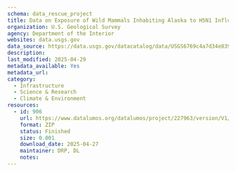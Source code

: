 ```yaml
---
schema: data_rescue_project 
title: Data on Exposure of Wild Mammals Inhabiting Alaska to H5N1 Influenza A Viruses
organization: U.S. Geological Survey
agency: Department of the Interior
websites: data.usgs.gov
data_source: https://data.usgs.gov/datacatalog/data/USGS6769c4a7d34e8399fbb80311
description: 
last_modified: 2025-04-29
metadata_available: Yes
metadata_url: 
category:
  - Infrastructure 
  - Science & Research 
  - Climate & Environment 
resources:
  - id: 906
    url: https://www.datalumos.org/datalumos/project/227963/version/V1/view
    format: ZIP
    status: Finished
    size: 0.001
    download_date: 2025-04-27
    maintainer: DRP, DL
    notes: 
---
```

